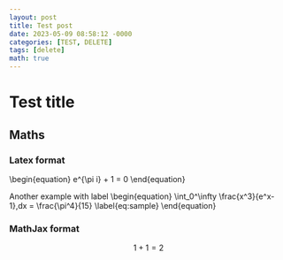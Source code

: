 ```yaml
---
layout: post
title: Test post
date: 2023-05-09 08:58:12 -0000
categories: [TEST, DELETE]
tags: [delete]
math: true
---
```

# Test title
## Maths

### Latex format
\begin{equation}
   e^{\pi i} + 1 = 0
\end{equation}

Another example with label
\begin{equation}
  \int_0^\infty \frac{x^3}{e^x-1}\,dx = \frac{\pi^4}{15}
  \label{eq:sample}
\end{equation}

### MathJax format
$$ 1+1=2 \tag{1} $$
